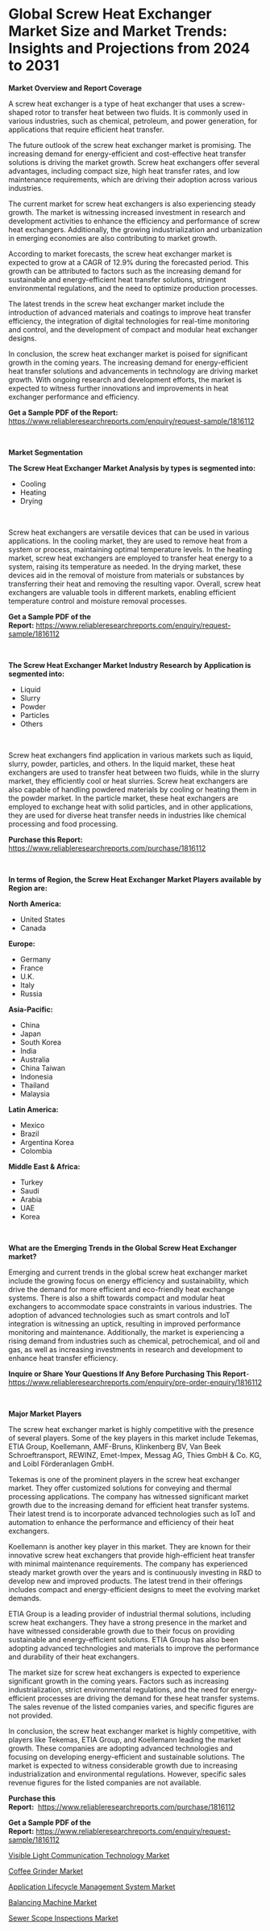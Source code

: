 <p><h1>Global Screw Heat Exchanger Market Size and Market Trends: Insights and Projections from 2024 to 2031</h1></p><p><strong>Market Overview and Report Coverage</strong></p>
<p><p>A screw heat exchanger is a type of heat exchanger that uses a screw-shaped rotor to transfer heat between two fluids. It is commonly used in various industries, such as chemical, petroleum, and power generation, for applications that require efficient heat transfer.</p><p>The future outlook of the screw heat exchanger market is promising. The increasing demand for energy-efficient and cost-effective heat transfer solutions is driving the market growth. Screw heat exchangers offer several advantages, including compact size, high heat transfer rates, and low maintenance requirements, which are driving their adoption across various industries.</p><p>The current market for screw heat exchangers is also experiencing steady growth. The market is witnessing increased investment in research and development activities to enhance the efficiency and performance of screw heat exchangers. Additionally, the growing industrialization and urbanization in emerging economies are also contributing to market growth.</p><p>According to market forecasts, the screw heat exchanger market is expected to grow at a CAGR of 12.9% during the forecasted period. This growth can be attributed to factors such as the increasing demand for sustainable and energy-efficient heat transfer solutions, stringent environmental regulations, and the need to optimize production processes.</p><p>The latest trends in the screw heat exchanger market include the introduction of advanced materials and coatings to improve heat transfer efficiency, the integration of digital technologies for real-time monitoring and control, and the development of compact and modular heat exchanger designs.</p><p>In conclusion, the screw heat exchanger market is poised for significant growth in the coming years. The increasing demand for energy-efficient heat transfer solutions and advancements in technology are driving market growth. With ongoing research and development efforts, the market is expected to witness further innovations and improvements in heat exchanger performance and efficiency.</p></p>
<p><strong>Get a Sample PDF of the Report:</strong> <a href="https://www.reliableresearchreports.com/enquiry/request-sample/1816112">https://www.reliableresearchreports.com/enquiry/request-sample/1816112</a></p>
<p>&nbsp;</p>
<p><strong>Market Segmentation</strong></p>
<p><strong>The Screw Heat Exchanger Market Analysis by types is segmented into:</strong></p>
<p><ul><li>Cooling</li><li>Heating</li><li>Drying</li></ul></p>
<p>&nbsp;</p>
<p><p>Screw heat exchangers are versatile devices that can be used in various applications. In the cooling market, they are used to remove heat from a system or process, maintaining optimal temperature levels. In the heating market, screw heat exchangers are employed to transfer heat energy to a system, raising its temperature as needed. In the drying market, these devices aid in the removal of moisture from materials or substances by transferring their heat and removing the resulting vapor. Overall, screw heat exchangers are valuable tools in different markets, enabling efficient temperature control and moisture removal processes.</p></p>
<p><strong>Get a Sample PDF of the Report:</strong>&nbsp;<a href="https://www.reliableresearchreports.com/enquiry/request-sample/1816112">https://www.reliableresearchreports.com/enquiry/request-sample/1816112</a></p>
<p>&nbsp;</p>
<p><strong>The Screw Heat Exchanger Market Industry Research by Application is segmented into:</strong></p>
<p><ul><li>Liquid</li><li>Slurry</li><li>Powder</li><li>Particles</li><li>Others</li></ul></p>
<p>&nbsp;</p>
<p><p>Screw heat exchangers find application in various markets such as liquid, slurry, powder, particles, and others. In the liquid market, these heat exchangers are used to transfer heat between two fluids, while in the slurry market, they efficiently cool or heat slurries. Screw heat exchangers are also capable of handling powdered materials by cooling or heating them in the powder market. In the particle market, these heat exchangers are employed to exchange heat with solid particles, and in other applications, they are used for diverse heat transfer needs in industries like chemical processing and food processing.</p></p>
<p><strong>Purchase this Report:</strong>&nbsp; <a href="https://www.reliableresearchreports.com/purchase/1816112">https://www.reliableresearchreports.com/purchase/1816112</a></p>
<p>&nbsp;</p>
<p><strong>In terms of Region, the Screw Heat Exchanger Market Players available by Region are:</strong></p>
<p>
    <p> <strong> North America: </strong>
        <ul>
            <li>United States</li>
            <li>Canada</li>
        </ul>
        </p> 
    <p> <strong> Europe: </strong>
        <ul>
            <li>Germany</li>
            <li>France</li>
            <li>U.K.</li>
            <li>Italy</li>
            <li>Russia</li>
        </ul>
        </p> 
    <p> <strong> Asia-Pacific: </strong>
        <ul>
            <li>China</li>
            <li>Japan</li>
            <li>South Korea</li>
            <li>India</li>
            <li>Australia</li>
            <li>China Taiwan</li>
            <li>Indonesia</li>
            <li>Thailand</li>
            <li>Malaysia</li>
        </ul>
        </p> 
    <p> <strong> Latin America: </strong>
        <ul>
            <li>Mexico</li>
            <li>Brazil</li>
            <li>Argentina Korea</li>
            <li>Colombia</li>
        </ul>
        </p> 
    <p> <strong> Middle East & Africa: </strong>
        <ul>
            <li>Turkey</li>
            <li>Saudi</li>
            <li>Arabia</li>
            <li>UAE</li>
            <li>Korea</li>
        </ul>
    </p>
    </p>
<p>&nbsp;</p>
<p><strong>What are the Emerging Trends in the Global Screw Heat Exchanger market?</strong></p>
<p><p>Emerging and current trends in the global screw heat exchanger market include the growing focus on energy efficiency and sustainability, which drive the demand for more efficient and eco-friendly heat exchange systems. There is also a shift towards compact and modular heat exchangers to accommodate space constraints in various industries. The adoption of advanced technologies such as smart controls and IoT integration is witnessing an uptick, resulting in improved performance monitoring and maintenance. Additionally, the market is experiencing a rising demand from industries such as chemical, petrochemical, and oil and gas, as well as increasing investments in research and development to enhance heat transfer efficiency.</p></p>
<p><strong>Inquire or Share Your Questions If Any Before Purchasing This Report</strong>- <a href="https://www.reliableresearchreports.com/enquiry/pre-order-enquiry/1816112">https://www.reliableresearchreports.com/enquiry/pre-order-enquiry/1816112</a></p>
<p>&nbsp;</p>
<p><strong>Major Market Players</strong></p>
<p><p>The screw heat exchanger market is highly competitive with the presence of several players. Some of the key players in this market include Tekemas, ETIA Group, Koellemann, AMF-Bruns, Klinkenberg BV, Van Beek Schroeftransport, REWINZ, Emet-Impex, Messag AG, Thies GmbH & Co. KG, and Loibl Förderanlagen GmbH.</p><p>Tekemas is one of the prominent players in the screw heat exchanger market. They offer customized solutions for conveying and thermal processing applications. The company has witnessed significant market growth due to the increasing demand for efficient heat transfer systems. Their latest trend is to incorporate advanced technologies such as IoT and automation to enhance the performance and efficiency of their heat exchangers.</p><p>Koellemann is another key player in this market. They are known for their innovative screw heat exchangers that provide high-efficient heat transfer with minimal maintenance requirements. The company has experienced steady market growth over the years and is continuously investing in R&D to develop new and improved products. The latest trend in their offerings includes compact and energy-efficient designs to meet the evolving market demands.</p><p>ETIA Group is a leading provider of industrial thermal solutions, including screw heat exchangers. They have a strong presence in the market and have witnessed considerable growth due to their focus on providing sustainable and energy-efficient solutions. ETIA Group has also been adopting advanced technologies and materials to improve the performance and durability of their heat exchangers.</p><p>The market size for screw heat exchangers is expected to experience significant growth in the coming years. Factors such as increasing industrialization, strict environmental regulations, and the need for energy-efficient processes are driving the demand for these heat transfer systems. The sales revenue of the listed companies varies, and specific figures are not provided.</p><p>In conclusion, the screw heat exchanger market is highly competitive, with players like Tekemas, ETIA Group, and Koellemann leading the market growth. These companies are adopting advanced technologies and focusing on developing energy-efficient and sustainable solutions. The market is expected to witness considerable growth due to increasing industrialization and environmental regulations. However, specific sales revenue figures for the listed companies are not available.</p></p>
<p><strong>Purchase this Report:</strong>&nbsp;&nbsp;<a href="https://www.reliableresearchreports.com/purchase/1816112">https://www.reliableresearchreports.com/purchase/1816112</a></p>
<p></p>
<p><strong>Get a Sample PDF of the Report:</strong>&nbsp;<a href="https://www.reliableresearchreports.com/enquiry/request-sample/1816112">https://www.reliableresearchreports.com/enquiry/request-sample/1816112</a></p>
<p><p><a href="https://medium.com/@shirleysullivan73/visible-light-communication-technology-market-competitive-analysis-market-trends-and-forecast-to-84e67367d595">Visible Light Communication Technology Market</a></p><p><a href="https://github.com/provorikovar/Market-Research-Report-List-2/blob/main/coffee-grinder-market.md">Coffee Grinder Market</a></p><p><a href="https://medium.com/@shirleysullivan73/application-lifecycle-management-system-market-exploring-market-share-market-trends-and-future-7151001ccabb">Application Lifecycle Management System Market</a></p><p><a href="https://github.com/kipkeeva/Market-Research-Report-List-2/blob/main/balancing-machine-market.md">Balancing Machine Market</a></p><p><a href="https://medium.com/@shirleysullivan73/sewer-scope-inspections-market-size-cagr-trends-2024-2030-f6b25f8f6bf7">Sewer Scope Inspections Market</a></p></p>
